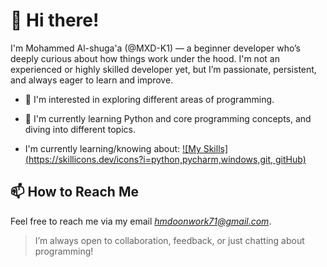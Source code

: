 # 👋 Hi there!

I'm Mohammed Al-shuga'a (@MXD-K1) — a beginner developer who’s deeply curious about how things work under the hood. I'm not an experienced or highly skilled developer yet, but I’m passionate, persistent, and always eager to learn and improve.

- 👀 I'm interested in exploring different areas of programming. 

- 🌱 I'm currently learning Python and core programming concepts, and diving into different topics.

- I'm currently learning/knowing about:
[![My Skills](https://skillicons.dev/icons?i=python,pycharm,windows,git, gitHub)](https://skillicons.dev)

## 📫 How to Reach Me

Feel free to reach me via my email *hmdoonwork71@gmail.com*.

> I’m always open to collaboration, feedback, or just chatting about programming! 




